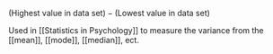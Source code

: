 $(\text{Highest value in data set}) - (\text{Lowest value in data set})$

Used in [[Statistics in Psychology]] to measure the variance from the [[mean]], [[mode]], [[median]], ect.